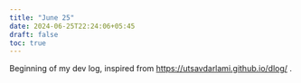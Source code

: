 ```yaml
---
title: "June 25"
date: 2024-06-25T22:24:06+05:45
draft: false
toc: true
---
```


Beginning of my dev log, inspired from https://utsavdarlami.github.io/dlog/ .